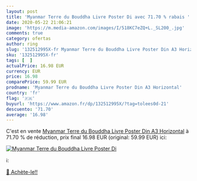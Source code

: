 ```yaml
---
layout: post
title: 'Myanmar Terre du Bouddha Livre Poster Di avec 71.70 % rabais '
date: 2020-05-22 21:06:21
image: 'https://m.media-amazon.com/images/I/518KC7eZQ+L._SL200_.jpg'
comments: true
category: ofertas
author: ring
slug: '132512995X-fr Myanmar Terre du Bouddha Livre Poster Din A3 Horizontal'
sku: '132512995X-fr'
tags: [  ]
actualPrice: 16.98 EUR
currency: EUR
price: 16.98
comparePrice: 59.99 EUR
prodname: 'Myanmar Terre du Bouddha Livre Poster Din A3 Horizontal'
country: 'fr'
flag: '🇫🇷'
buyurl: 'https://www.amazon.fr/dp/132512995X/?tag=tolees0d-21'
descuento: '71.70'
average: '16.98'
---
```


C'est en vente [Myanmar Terre du Bouddha Livre Poster Din A3 Horizontal](https://www.amazon.fr/dp/132512995X/?tag=tolees0d-21)  à  71.70 % de réduction, prix final  16.98 EUR (original: 59.99 EUR) ici:

[![Myanmar Terre du Bouddha Livre Poster Di](https://m.media-amazon.com/images/I/518KC7eZQ+L._SL200_.jpg)](https://www.amazon.fr/dp/132512995X/?tag=tolees0d-21)

ℹ️:


[🛒 Achète-le!!](https://www.amazon.fr/dp/132512995X/?tag=tolees0d-21)
